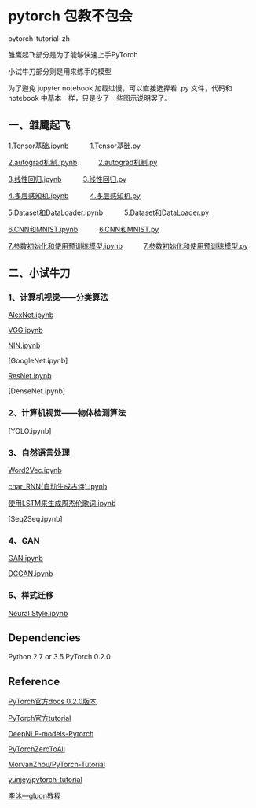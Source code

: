 # pytorch 包教不包会

pytorch-tutorial-zh

雏鹰起飞部分是为了能够快速上手PyTorch

小试牛刀部分则是用来练手的模型

为了避免 jupyter notebook 加载过慢，可以直接选择看 .py 文件，代码和 notebook 中基本一样，只是少了一些图示说明罢了。


## 一、雏鹰起飞

[1.Tensor基础.ipynb](./basis/1、Tensor基础.ipynb)   &nbsp; &nbsp; &nbsp; &nbsp; &nbsp;  [1.Tensor基础.py](./basis/py/tensor_basis.py)

[2.autograd机制.ipynb](./basis/2、autograd机制.ipynb)  &nbsp; &nbsp; &nbsp; &nbsp; &nbsp;       [2.autograd机制.py](./basis/py/autograd.py)


[3.线性回归.ipynb](./basis/3、线性回归.ipynb)  &nbsp; &nbsp; &nbsp;  &nbsp;  &nbsp;        [3.线性回归.py](./basis/py/linear_regression.py)



[4.多层感知机.ipynb](./basis/4、多层感知机.ipynb)  &nbsp; &nbsp; &nbsp; &nbsp; &nbsp;       [4.多层感知机.py](./basis/py/mlp.py)


[5.Dataset和DataLoader.ipynb](./basis/5、Dataset和DataLoader.ipynb)  &nbsp; &nbsp; &nbsp; &nbsp; &nbsp;        [5.Dataset和DataLoader.py](./basis/py/dataset.py)



[6.CNN和MNIST.ipynb](./basis/CNN和MNIST.ipynb)  &nbsp; &nbsp; &nbsp; &nbsp; &nbsp;      [6.CNN和MNIST.py](./basis/py/simplecnn.py)



[7.参数初始化和使用预训练模型.ipynb](./basis/参数初始化和使用预训练模型.ipynb)  &nbsp; &nbsp; &nbsp; &nbsp; &nbsp;        [7.参数初始化和使用预训练模型.py](./basis/py/pretrain.py)


## 二、小试牛刀

### 1、计算机视觉——分类算法


[AlexNet.ipynb](./CV/AlexNet.ipynb)


[VGG.ipynb](./CV/VGG.ipynb)


[NIN.ipynb](./CV/NIN.ipynb)


[GoogleNet.ipynb]


[ResNet.ipynb](./CV/ResNet.ipynb)


[DenseNet.ipynb]

### 2、计算机视觉——物体检测算法

[YOLO.ipynb]

### 3、自然语言处理

[Word2Vec.ipynb](./NLP/Word2Vec.ipynb)

[char_RNN(自动生成古诗).ipynb](./NLP/char_RNN.ipynb)

[使用LSTM来生成周杰伦歌词.ipynb](./NLP/LSTM.ipynb)

[Seq2Seq.ipynb]

### 4、GAN

[GAN.ipynb](./GAN/GAN.ipynb)

[DCGAN.ipynb](./GAN/DCGAN.ipynb)

### 5、样式迁移

[Neural Style.ipynb](./Nueral_Style/neural_style.ipynb)


## Dependencies

Python 2.7 or 3.5
PyTorch 0.2.0



## Reference

[PyTorch官方docs 0.2.0版本](http://pytorch.org/docs/0.2.0/)

[PyTorch官方tutorial](http://pytorch.org/tutorials/)

[DeepNLP-models-Pytorch](https://github.com/DSKSD/DeepNLP-models-Pytorch)

[PyTorchZeroToAll](https://github.com/hunkim/PyTorchZeroToAll)

[MorvanZhou/PyTorch-Tutorial](https://github.com/MorvanZhou/PyTorch-Tutorial)

[yunjey/pytorch-tutorial](https://github.com/yunjey/pytorch-tutorial)

[李沐—gluon教程](https://zh.gluon.ai/index.html)
